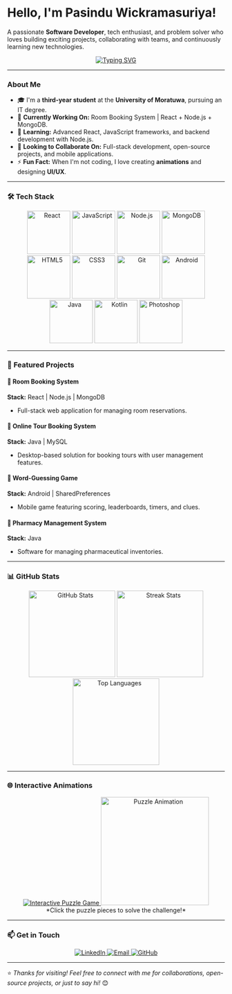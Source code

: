 # Hello, I'm **Pasindu Wickramasuriya**! 

A passionate **Software Developer**, tech enthusiast, and problem solver who loves building exciting projects, collaborating with teams, and continuously learning new technologies. 

<p align="center">
   <a href="https://github.com/pasinduwickramasuriya">
      <img src="https://readme-typing-svg.demolab.com?font=Fira+Code&weight=600&size=25&pause=1000&center=true&vCenter=true&width=700&lines=Welcome+to+my+GitHub!+👋;Full-Stack+Developer+in+the+Making;Open+to+Collaborations+and+Internships!" alt="Typing SVG"/>
   </a>
</p>

---

###  **About Me**

- 🎓 I'm a **third-year student** at the **University of Moratuwa**, pursuing an IT degree.
- 🔭 **Currently Working On:** Room Booking System | React + Node.js + MongoDB.
- 🌱 **Learning:** Advanced React, JavaScript frameworks, and backend development with Node.js.
- 👯 **Looking to Collaborate On:** Full-stack development, open-source projects, and mobile applications.
- ⚡ **Fun Fact:** When I'm not coding, I love creating **animations** and designing **UI/UX**.

---

### 🛠 **Tech Stack**

<p align="center">
   <img src="https://cdn.jsdelivr.net/gh/devicons/devicon/icons/react/react-original-wordmark.svg" alt="React" height="100"/>
   <img src="https://cdn.jsdelivr.net/gh/devicons/devicon/icons/javascript/javascript-original.svg" alt="JavaScript" height="100"/>
   <img src="https://cdn.jsdelivr.net/gh/devicons/devicon/icons/nodejs/nodejs-original-wordmark.svg" alt="Node.js" height="100"/>
   <img src="https://cdn.jsdelivr.net/gh/devicons/devicon/icons/mongodb/mongodb-original-wordmark.svg" alt="MongoDB" height="100"/>
   <img src="https://cdn.jsdelivr.net/gh/devicons/devicon/icons/html5/html5-original-wordmark.svg" alt="HTML5" height="100"/>
   <img src="https://cdn.jsdelivr.net/gh/devicons/devicon/icons/css3/css3-original-wordmark.svg" alt="CSS3" height="100"/>
   <img src="https://cdn.jsdelivr.net/gh/devicons/devicon/icons/git/git-original-wordmark.svg" alt="Git" height="100"/>
   <img src="https://cdn.jsdelivr.net/gh/devicons/devicon/icons/android/android-original-wordmark.svg" alt="Android" height="100"/>
   <img src="https://cdn.jsdelivr.net/gh/devicons/devicon/icons/java/java-original-wordmark.svg" alt="Java" height="100"/>
   <img src="https://cdn.jsdelivr.net/gh/devicons/devicon/icons/kotlin/kotlin-original-wordmark.svg" alt="Kotlin" height="100"/>
   <img src="https://cdn.jsdelivr.net/gh/devicons/devicon/icons/photoshop/photoshop-line.svg" alt="Photoshop" height="100"/>
</p>

---

### 🚀 **Featured Projects**

#### 🌟 **Room Booking System**  
**Stack:** React | Node.js | MongoDB  
- Full-stack web application for managing room reservations.

#### 🌟 **Online Tour Booking System**  
**Stack:** Java | MySQL  
- Desktop-based solution for booking tours with user management features.

#### 🌟 **Word-Guessing Game**  
**Stack:** Android | SharedPreferences  
- Mobile game featuring scoring, leaderboards, timers, and clues.

#### 🌟 **Pharmacy Management System**  
**Stack:** Java  
- Software for managing pharmaceutical inventories.

---

### 📊 **GitHub Stats**

<p align="center">
   <img src="https://github-readme-stats.vercel.app/api?username=pasinduwickramasuriya&show_icons=true&theme=radical&count_private=true" alt="GitHub Stats" height="200"/>
   <img src="https://github-readme-streak-stats.herokuapp.com/?user=pasinduwickramasuriya&theme=radical" alt="Streak Stats" height="200"/>
   <img src="https://github-readme-stats.vercel.app/api/top-langs/?username=pasinduwickramasuriya&layout=compact&theme=radical" alt="Top Languages" height="200"/>
</p>

---

### 🌐 **Interactive Animations**

<p align="center">
   <a href="https://github.com/pasinduwickramasuriya">
      <img src="https://readme-typing-svg.demolab.com?font=Fira+Code&weight=600&size=22&pause=1000&center=true&vCenter=true&width=700&lines=Interactive+Puzzle+Game;Drag+the+pieces+to+complete+it!" alt="Interactive Puzzle Game"/>
   </a>
   <img src="https://user-images.githubusercontent.com/12345678/puzzle_game.gif" alt="Puzzle Animation" height="250"/>
   <br>
   *Click the puzzle pieces to solve the challenge!*
</p>

---

### 📫 **Get in Touch**

<p align="center">
   <a href="https://www.linkedin.com/in/pasindu-sadhanjana-829869292">
      <img src="https://img.shields.io/badge/LinkedIn-Connect-blue?style=for-the-badge&logo=linkedin" alt="LinkedIn"/>
   </a>
   <a href="mailto:pasindusadanjana17@gmail.com">
      <img src="https://img.shields.io/badge/Email-Send%20a%20Message-red?style=for-the-badge&logo=gmail" alt="Email"/>
   </a>
   <a href="https://github.com/pasinduwickramasuriya">
      <img src="https://img.shields.io/badge/GitHub-Follow-black?style=for-the-badge&logo=github" alt="GitHub"/>
   </a>
</p>

---

⭐ *Thanks for visiting! Feel free to connect with me for collaborations, open-source projects, or just to say hi!* 😊
